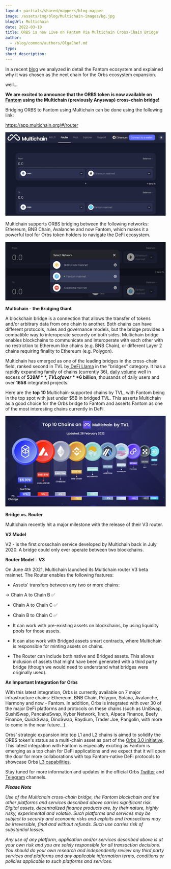 ```yaml
---
layout: partials/shared/mappers/blog-mapper
image: /assets/img/blog/Multichain-images/bg.jpg
blogUrl: Multichain
date: 2022-03-10
title: ORBS is now Live on Fantom Via Multichain Cross-Chain Bridge
author:
  - /blog/common/authors/OlgaChef.md
type:
short_description: 
---
```

In a recent [blog](https://www.orbs.com/Fantom/) we analyzed in detail the Fantom ecosystem and explained why it was chosen as the next chain for the Orbs ecosystem expansion.

well...

**We are excited to announce that the ORBS token is now available on[  Fantom](https://fantom.foundation/) using the Multichain (previously Anyswap) cross-chain bridge!**

Bridging ORBS to Fantom using Multichain can be done using the following link:

<https://app.multichain.org/#/router>

![](/assets/img/blog/Multichain-images/image1.jpg)

Multichain supports ORBS bridging between the following networks: Ethereum, BNB Chain, Avalanche and now Fantom, which makes it a powerful tool for Orbs token holders to navigate the DeFi ecosystem. 

![](/assets/img/blog/Multichain-images/image2.jpg)

**Multichain - the Bridging Giant**

A blockchain bridge is a connection that allows the transfer of tokens and/or arbitrary data from one chain to another. Both chains can have different protocols, rules and governance models, but the bridge provides a compatible way to interoperate securely on both sides. Multichain bridge enables blockchains to communicate and interoperate with each other with no restriction to Ethereum like chains (e.g. BNB Chain), or different Layer 2 chains requiring finality to Ethereum (e.g. Polygon).

Multichain has emerged as one of the leading bridges in the cross-chain field, ranked second in TVL by[ DeFi Llama](https://defillama.com/protocols/Bridge) in the "bridges" category. It has a rapidly expanding family of chains (currently 36), [daily volume](https://anyswap.net/dashboard) well in excess of **$539M**, TVL of over **$6 billion**, thousands of daily users and over **1658** integrated projects.

Here are the **top 10** Multichain-supported chains by TVL, with Fantom being in the top spot with just under $5B in bridged TVL. This asserts Multichain as a good choice for the Orbs bridge to Fantom and asserts Fantom as one of the most interesting chains currently in DeFi.

![](/assets/img/blog/Multichain-images/image3.jpg)

**Bridge vs. Router**

Multichain recently hit a major milestone with the release of their V3 router.

**V2 Model**

V2 - is the first crosschain service developed by Multichain back in July 2020. A bridge could only ever operate between two blockchains.

**Router Model - V3**

On June 4th 2021, Multichain launched its Multichain router V3 beta mainnet. The Router enables the following features:

-   Assets' transfers between any two or more chains:

&#8594;   Chain A to Chain B ✅

-   Chain A to Chain C ✅

-   Chain B to Chain C ✅

-   It can work with pre-existing assets on blockchains, by using liquidity pools for those assets.

-   It can also work with Bridged assets smart contracts, where Multichain is responsible for minting assets on chains.

-   The Router can include both native and Bridged assets. This allows inclusion of assets that might have been generated with a third party bridge (though we would need to understand what bridges were originally used).

**An Important Integration for Orbs**

With this latest integration, Orbs is currently available on 7 major infrastructure chains: Ethereum, BNB Chain, Polygon, Solana, Avalanche, Harmony and now - Fantom. In addition, Orbs is integrated with over 30 of the major DeFi platforms and protocols on these chains (such as UniSwap, SushiSwap, PancakeSwap, Kyber Network, 1inch, Alpaca Finance, Beefy Finance, QuickSwap, DinoSwap, Raydium, Trader Joe, Pangolin, with more to come in the near future...).

Orbs' strategic expansion into top L1 and L2 chains is aimed to solidify the ORBS token's status as a multi-chain asset as part of the [Orbs 3.0 initiative](https://www.orbs.com/Orbs3.0/). This latest integration with Fantom is especially exciting as Fantom is emerging as a top chain for DeFi applications and we expect that it will open the door for more collaborations with top Fantom-native DeFi protocols to showcase Orbs [L3 capabilities](https://www.orbs.com/How-Orbs-Hybrid-Architecture-Is-Becoming-a-Game-Changer-in-DeFi/).

Stay tuned for more information and updates in the official Orbs [Twitter](https://twitter.com/orbs_network) and [Telegram](https://t.me/OrbsNetwork) channels.

<div class='line-separator'> </div>

***Please Note***

*Use of the Multichain cross-chain bridge, the Fantom blockchain and the other platforms and services described above carries significant risk. Digital assets, decentralized finance products are, by their nature, highly risky, experimental and volatile. Such platforms and services may be subject to security and economic risks and exploits and transactions may be irreversible, final and without refunds. Such use carries risk of substantial losses.*

*Any use of any platform, application and/or services described above is at your own risk and you are solely responsible for all transaction decisions. You should do your own research and independently review any third party services and platforms and any applicable information terms, conditions or policies applicable to such platforms and services.*
